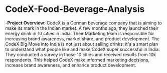 # CodeX-Food-Beverage-Analysis

-**Project Overview:**
CodeX is a German beverage company that is aiming to make its mark in the Indian market. A few months ago, they launched their energy drink in 10 cities in India.
Their Marketing team is responsible for increasing brand awareness, market share, and product development. 
The CodeX Big Move into India is not just about selling drinks; it's a smart plan to understand what people like and make CodeX super successful in India. 
They conducted a survey in those 10 cities and received results from 10k respondents.
This helped CodeX make informed marketing decisions, increase brand awareness, and enhance product development.
